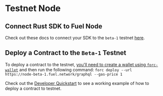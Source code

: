 # Testnet Node

## Connect Rust SDK to Fuel Node

Check out these docs to connect your SDK to the `beta-1` testnet [here](https://fuellabs.github.io/fuels-rs/v0.22.0/providers/external-node.html).

## Deploy a Contract to the `Beta-1` Testnet

To deploy a contract to the testnet, [you'll need to create a wallet using `forc-wallet`](https://github.com/FuelLabs/forc-wallet#forc-wallet) and then run the following command:
`forc deploy --url https://node-beta-1.fuel.network/graphql --gas-price 1`

Check out the [Developer Quickstart](../developer-quickstart.md) to see a working example of how to deploy a contract to testnet.
